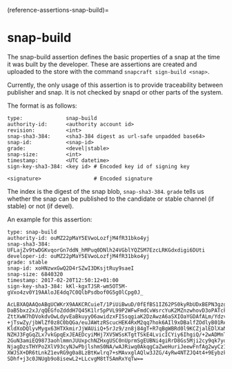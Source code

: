 (reference-assertions-snap-build)=
# snap-build


The snap-build assertion defines the basic properties of a snap at the time it was built by the developer. These are assertions are created and uploaded to the store with the command `snapcraft sign-build <snap>`.

Currently, the only usage of this assertion is to provide traceability between publisher and snap. It is not checked by snapd or other parts of the system.

The format is as follows:

``` text
type:              snap-build
authority-id:      <authority account id>
revision:          <int>
snap-sha3-384:     <sha3-384 digest as url-safe unpadded base64>
snap-id:           <snap-id>
grade:             <devel|stable>
snap-size:         <int>
timestamp:         <UTC datetime>
sign-key-sha3-384: <key id> # Encoded key id of signing key

<signature>                 # Encoded signature
```

The index is the digest of the snap blob, `snap-sha3-384`. `grade` tells us whether the snap can be published to the candidate or stable channel (if stable) or not (if devel).

An example for this assertion:

``` text
type: snap-build
authority-id: ouMZ22pMaY5EVwoLozfjM4fR31bko4yj
snap-sha3-384: UFLajZv9twDGKvqorGn7ddN_hMPuq0DNlh24VGblYQZSM7EzcLRKGdxdigi6DUti
developer-id: ouMZ22pMaY5EVwoLozfjM4fR31bko4yj
grade: stable
snap-id: xoHNzwxGwQ2D4rSZwI3DKsjtRuy9saeI
snap-size: 6840320
timestamp: 2017-02-20T12:50:12+01:00
sign-key-sha3-384: kKl-kgxTJSR-wm5OT5M-gVxo4zv0Y19AAloJE4dq7C0QlbPsdbof0G5g0lCpg0J_

AcLBXAQAAQoABgUCWKrX9AAKCRCuieT/1PiUiBwuD/0fEfBS1IZ62PS0kyRbUDxBEPN3gzgw6mhX
DaB5bxz2xJ/qQEGfoZdddH7Q45K1lr5pPVL99P2WFwFmdCvWsrcYuK2MZnzwhovD3oPATcFxTnj3
ZttXwW7hDVokdvOwLdyvEaBkuyyO6awidzxFISsqgiaK2DzAwzA6aSXIOaYGDAfALm/YdzvZsfrk
+jTswZy/jbWlZf0z8C0bQGa/euJAWtzRScucHEK4RxM2qq7hok6AIl9xDBalfZOdlyB01ReM+68z
KldXoDQlyvMygx63HTXkmirJjWAUiiQ+5rJz9/zn8j84gT+R7qBgWBRd0l9KCZjalEDlXaNjfau3
NZHJ3FgGqZLx7vkGpqExJEAEDcyiMHj7XV5WSsKTgtTSkE4LvicICYiy6IhgiQ/+2wADMnTRQY0U
2GuN3amiEQ9873aohlmmnJUUxpchNZHxgUSC0nUprmSgEUBNi4giRrD8Gs5Mji2cy9qk7yqxkXu0
NjagDzsTHYPo2XlV93cyNJwPbjlshmS0NA/wAJRiwq0AkqgCaZweHuriJeewFnfAg2wyCz1nfh9X
XWJSX+DR6tLnkZ1evRG9g0a8LzBtKwlrq7+sMAvxglAQlw3JZG/4yRw4NTZJQ4t4+9Eybzkf587f
SDhf+j3c0JNUgb9o8isewL2+LLcvgM8tTSAmRxYqTw==
```

